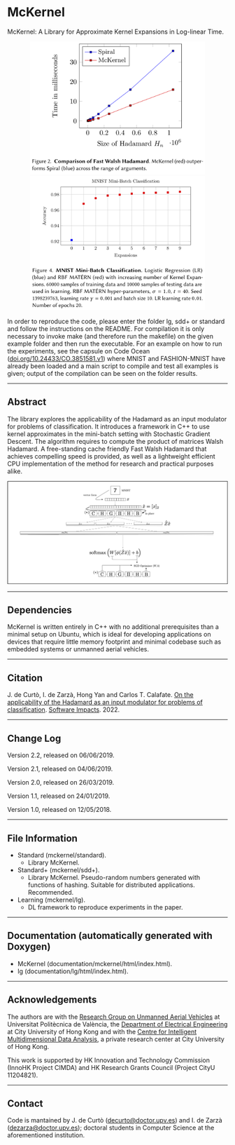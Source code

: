 # McKernel

McKernel: A Library for Approximate Kernel Expansions in Log-linear Time.

<p align="center">
<img src="fwh.png" width="400">
<img src="rbfmatern.png" width="400">
</p>

In order to reproduce the code, please enter the folder lg, sdd+ or standard and follow the instructions on the README. For compilation it is only necessary to invoke make (and therefore run the makefile) on the given example folder and then run the executable. For an example on how to run the experiments, see the capsule on Code Ocean ([doi.org/10.24433/CO.3851581.v1](https://doi.org/10.24433/CO.3851581.v1)) where MNIST and FASHION-MNIST have already been loaded and a main script to compile and test all examples is given; output of the compilation can be seen on the folder results.

--------------------------------------------------------
Abstract
--------------------------------------------------------
The library explores the applicability of the Hadamard as an input modulator for problems of classification. It
introduces a framework in C++ to use kernel approximates in the mini-batch setting with Stochastic Gradient
Descent. The algorithm requires to compute the product of matrices Walsh Hadamard. A free-standing cache
friendly Fast Walsh Hadamard that achieves compelling speed is provided, as well as a lightweight efficient CPU
implementation of the method for research and practical purposes alike.

<p align="center">
<img src="mckernel_de_curto_and_de_zarza.gif" width="1270">
</p>

--------------------------------------------------------
Dependencies
--------------------------------------------------------
McKernel is written entirely in C++ with no additional prerequisites than a minimal setup on Ubuntu, which is ideal for developing applications on devices that require little memory footprint and minimal codebase such as embedded systems or unmanned aerial vehicles.

--------------------------------------------------------
Citation
--------------------------------------------------------

J. de Curtò, I. de Zarzà, Hong Yan and Carlos T. Calafate. [On the applicability of the Hadamard as an input modulator for problems of classification](https://doi.org/10.1016/j.simpa.2022.100325). [Software Impacts](https://www.journals.elsevier.com/software-impacts). 2022.

--------------------------------------------------------
Change Log
--------------------------------------------------------

Version 2.2, released on 06/06/2019.

Version 2.1, released on 04/06/2019.

Version 2.0, released on 26/03/2019.

Version 1.1, released on 24/01/2019.

Version 1.0, released on 12/05/2018.

--------------------------------------------------------
File Information
--------------------------------------------------------

- Standard (mckernel/standard).
  - Library McKernel.
- Standard+ (mckernel/sdd+).
  - Library McKernel. Pseudo-random numbers generated with functions of hashing. Suitable for distributed applications. Recommended.
- Learning (mckernel/lg).
  - DL framework to reproduce experiments in the paper.

--------------------------------------------------------
Documentation (automatically generated with Doxygen)
--------------------------------------------------------
- McKernel (documentation/mckernel/html/index.html).
- lg (documentation/lg/html/index.html).

--------------------------------------------------------
Acknowledgements
--------------------------------------------------------
The authors are with the [Research Group on Unmanned Aerial Vehicles](https://grc.webs.upv.es/members/default.html) at Universitat Politècnica de València, the [Department of Electrical Engineering](https://www.ee.cityu.edu.hk/) at City University of Hong Kong and with the [Centre for Intelligent Multidimensional Data Analysis](https://www.innocimda.com/), a private research center at City University of Hong Kong. 

This work is supported by HK Innovation and Technology Commission (InnoHK Project CIMDA) and HK Research Grants Council (Project CityU 11204821).

--------------------------------------------------------
Contact
--------------------------------------------------------
Code is mantained by J. de Curtò (decurto@doctor.upv.es) and I. de Zarzà (dezarza@doctor.upv.es); doctoral students in Computer Science at the aforementioned institution.

